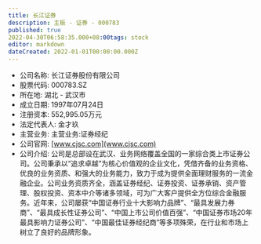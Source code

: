 ```yaml
---
title: 长江证券
description: 主板 - 证券 - 000783
published: true
2022-04-30T06:58:35.000+08:00tags: stock
editor: markdown
dateCreated: 2022-01-01T00:00:00.000Z
---
```


- 公司名称: 长江证券股份有限公司
- 股票代码: 000783.SZ
- 所在地: 湖北 - 武汉市
- 成立日期: 1997年07月24日
- 注册资本: 552,995.05万元
- 法定代表人: 金才玖
- 主营业务: 主营业务:证券经纪
- 公司官网: [www.cjsc.com](www.cjsc.com)
- 公司介绍: 公司是总部设在武汉、业务网络覆盖全国的一家综合类上市证券公司。公司秉承以“追求卓越”为核心价值观的企业文化，凭借齐备的业务资格、优良的业务资质、和强大的业务能力，致力于成为提供全面理财服务的一流金融企业。公司业务资质齐全，涵盖证券经纪、证券投资、证券承销、资产管理、股权投资、资本中介等诸多领域，可为广大客户提供全方位综合金融服务。近年来，公司屡获“中国证券行业十大影响力品牌”、“最具发展力券商”、“最具成长性证券公司”、“中国上市公司价值百强”、“中国证券市场20年最具影响力证券公司”、“中国最佳证券经纪商”等多项殊荣，在行业和市场上树立了良好的品牌形象。


